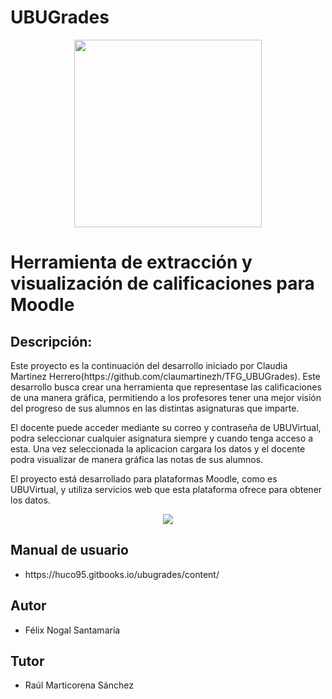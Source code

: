 # UBUGrades
<p align="center"><img height="300" src="https://github.com/huco95/UBUGrades/blob/master/resources/img/logo.png" />
</p>
<h1>Herramienta de extracción y visualización de calificaciones para Moodle</h1>
<h2>Descripción:</h2>
Este proyecto es la continuación del desarrollo iniciado por Claudia Martinez Herrero(https://github.com/claumartinezh/TFG_UBUGrades).
Este desarrollo busca crear una herramienta que representase las calificaciones de una manera gráfica, permitiendo a los profesores tener una mejor visión del progreso de sus alumnos en las distintas asignaturas que imparte.

El docente puede acceder mediante su correo y contraseña de UBUVirtual, podra seleccionar cualquier asignatura siempre y cuando tenga acceso a esta. Una vez seleccionada la aplicacion cargara los datos y el docente podra visualizar de manera gráfica las notas de sus alumnos.

El proyecto está desarrollado para plataformas Moodle, como es UBUVirtual, y utiliza servicios web que esta plataforma ofrece para obtener los datos.

<p align="center"><img src="https://github.com/huco95/UBUGrades/blob/master/resources/img/ubugrades.png" />

<h2>Manual de usuario</h2>
<ul>
<li>https://huco95.gitbooks.io/ubugrades/content/</li>
</ul>

<h2>Autor</h2>
<ul>
<li>Félix Nogal Santamaría</li>
</ul>
<h2>Tutor</h2>
<ul>
<li>Raúl Marticorena Sánchez</li>
</ul>
<br/>
